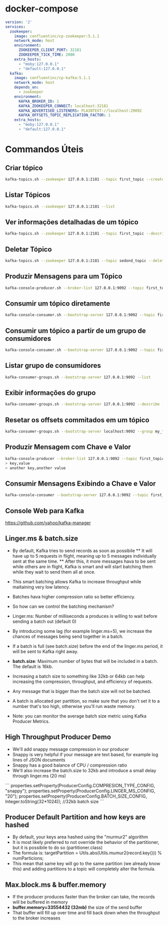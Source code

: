 # docker-compose

```yml
version: '2'
services:
  zookeeper:
    image: confluentinc/cp-zookeeper:5.1.1
    network_mode: host
    environment:
      ZOOKEEPER_CLIENT_PORT: 32181
      ZOOKEEPER_TICK_TIME: 2000
    extra_hosts:
      - "moby:127.0.0.1"
      - "default:127.0.0.1"
  kafka:
    image: confluentinc/cp-kafka:5.1.1
    network_mode: host
    depends_on:
      - zookeeper
    environment:
      KAFKA_BROKER_ID: 1
      KAFKA_ZOOKEEPER_CONNECT: localhost:32181
      KAFKA_ADVERTISED_LISTENERS: PLAINTEXT://localhost:29092
      KAFKA_OFFSETS_TOPIC_REPLICATION_FACTOR: 1
    extra_hosts:
      - "moby:127.0.0.1"
      - "default:127.0.0.1"
```





# Commandos Úteis

## Criar tópico

```bash 
kafka-topics.sh --zookeeper 127.0.0.1:2181 --topic first_topic --create --partitions 3 --replication-factor 1
```

## Listar Tópicos

```bash 
kafka-topics.sh --zookeeper 127.0.0.1:2181 --list
```

## Ver informações detalhadas de um tópico

```bash 
kafka-topics.sh --zookeeper 127.0.0.1:2181 --topic first_topic --describe
```

## Deletar Tópico
```bash 
kafka-topics.sh --zookeeper 127.0.0.1:2181 --topic sedond_topic --delete
```

## Produzir Mensagens para um Tópico
```bash 
kafka-console-producer.sh --broker-list 127.0.0.1:9092 --topic first_topic
```

## Consumir um tópico diretamente
```bash 
kafka-console-consumer.sh --bootstrap-server 127.0.0.1:9092 --topic first_topic
```

## Consumir um tópico a partir de um grupo de consumidores
```bash 
kafka-console-consumer.sh --bootstrap-server 127.0.0.1:9092 --topic first_topic --group my_first_group
```

## Listar grupo de consumidores
```bash 
kafka-consumer-groups.sh --bootstrap-server 127.0.0.1:9092 --list
```

## Exibir informações do grupo
```bash 
kafka-consumer-groups.sh --bootstrap-server 127.0.0.1:9092 --describe --group my_first_group
```

## Resetar os offsets commitados em um tópico
```bash 
kafka-consumer-groups.sh --bootstrap-server localhost:9092 --group my_first_group --reset-offsets --to-earliest --execute --topic first_topic
```

## Produzir Mensagem com Chave e Valor
```bash 
kafka-console-producer --broker-list 127.0.0.1:9092 --topic first_topic --property parse.key=true --property key.separator=,
> key,value
> another key,another value
```

## Consumir Mensagens Exibindo a Chave e Valor
```bash 
kafka-console-consumer --bootstrap-server 127.0.0.1:9092 --topic first_topic --from-beginning --property print.key=true --property key.separator=,
```

## Console Web para Kafka

https://github.com/yahoo/kafka-manager


## Linger.ms & batch.size
* By default, Kafka tries to send records as soon as possibile
** It will have up to 5 requests in flight, meaning up to 5 messages individually sent at the same time.
** After this, it more messages hava to be sent while others are in flight, Kafka is smart and will start batching 
them while they wait to send them all at once.
* This smart batching allows Kafka to increase throughput while maitaining very low latency.
* Batches hava higher compression ratio so better efficiency.

* So how can we control the batching mechanism?
* Linger.ms: Number of milliseconds a produces is willing to wait before sending a batch out (default 0)
* By introducing some lag (for example linger.ms=5), we increase the chances of messages being
send together in a batch.
* If a batch is full (see batch.size) before the end of the linger.ms period, it will be sent to 
Kafka right away.
* **batch.size**: Maximum number of bytes that will be included in a batch. The default is 16kb.
* Increasing a batch size to something like 32kb or 64kb can help increasing the compression, 
throughput, and efficiency of requests.
* Any message that is bigger than the batch size will not be batched.
* A batch is allocated per partition, so make sure that you don't set it to a number that's too
high, otherwise you'll run waste memory.
* Note: you can monitor the average batch size metric using Kafka Producer Metrics.

## High Throughput Producer Demo
* We'll add snappy message compression in our producer
* Snappy is very helpful if your message are text based, for example log lines of JSON documents
* Snappy has a good balance of CPU / compression ratio
* We'll also increase the batch.size to 32kb and introduce a small delay through linger.ms (20 ms)

´´´
properties.setProperty(ProducerConfig.COMPRESION_TYPE_CONFIG, "snappy");
properties.setProperty(ProducerConfig.LINGER_MS_CONFIG, "20");
properties.setProperty(ProducerConfig.BATCH_SIZE_CONFIG, Integer.toString(32*1024)); //32kb batch size
´´´

## Producer Default Partition and how keys are hashed
* By default, your keys area hashed using the "murmur2" algorithm
* It is most likely preferred to not override the behavior of the partitioner, but it is possibile
to do so (partitioner.class)
* The formula is: targetPartition = Utils.abs(Utils.mumur2(record.key())) % numParticions;
* This mean that same key will go to the same partition (we already know this) and adding
partitions to a topic will completely alter the formula.

## Max.block.ms & buffer.memory
* If the producer produces faster than the broker can take, the records will be buffered in memory
* **buffer.memory=33554432 (32mb)** the size of the send buffer
* That buffer will fill up over time and fill back down when the throughput to the broker increases

